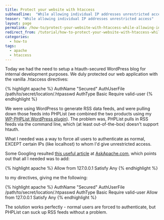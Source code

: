 ```yaml
---
title: Protect your website with htaccess
subheadline:  "While allowing individual IP addresses unrestricted access"
teaser: "While allowing individual IP addresses unrestricted access"
layout: page
permalink: /how-to/protect-your-website-with-htaccess-while-allowing-individual-ip-addresses-unrestricted-access/
redirect_from: /tutorial/how-to-protect-your-website-with-htaccess-while-allowing-individual-ip-addresses-unrestricted-access/
categories:
  - how-to
tags:
  - apache
  - htaccess
---
```

Today we had the need to setup a htauth-secured WordPress blog for internal development purposes. We duly protected our web application with the vanilla .htaccess directives:<!--more-->

{% highlight apache %}
AuthName "Secured"
AuthUserFile /path/to/secret/location/.htpasswd
AuthType Basic
Require valid-user
{% endhighlight %}

We were using WordPress to generate RSS data feeds, and were pulling down those feeds into PHPList (we combined the two products using my <a title="WP-PHPList" href="../../project/wp-phplist" target="_blank">WP-PHPList WordPress plugin</a>). The problem was, PHPList pulls in RSS feeds via the command line, which (at least out-of-the-box) doesn't support htauth.

What I needed was a way to force all users to authenticate as normal, EXCEPT certain IPs (like localhost) to whom I'd give unrestricted access.

Some Googling resulted <a title="Article on conditional HTAuth access" href="http://www.askapache.com/htaccess/apache-authentication-in-htaccess.html#allow-conditional" target="_blank">this useful article</a> at <a title="AskApache.com" href="http://www.askapache.com/" target="_blank">AskApache.com</a>, which points out that all I needed was to add:

{% highlight apache %}
Allow from 127.0.0.1
Satisfy Any
{% endhighlight %}

to my directives, giving me the following:

{% highlight apache %}
AuthName "Secured"
AuthUserFile /path/to/secret/location/.htpasswd
AuthType Basic
Require valid-user
Allow from 127.0.0.1
Satisfy Any
{% endhighlight %}

The solution works perfectly - normal users are forced to authenticate, but PHPList can suck up RSS feeds without a problem.
